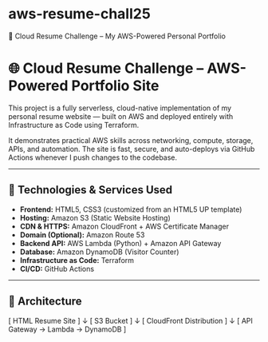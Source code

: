 # aws-resume-chall25
🌟 Cloud Resume Challenge – My AWS-Powered Personal Portfolio
# 🌐 Cloud Resume Challenge – AWS-Powered Portfolio Site

This project is a fully serverless, cloud-native implementation of my personal resume website — built on AWS and deployed entirely with Infrastructure as Code using Terraform.

It demonstrates practical AWS skills across networking, compute, storage, APIs, and automation. The site is fast, secure, and auto-deploys via GitHub Actions whenever I push changes to the codebase.

---

## 🔧 Technologies & Services Used

- **Frontend:** HTML5, CSS3 (customized from an HTML5 UP template)
- **Hosting:** Amazon S3 (Static Website Hosting)
- **CDN & HTTPS:** Amazon CloudFront + AWS Certificate Manager
- **Domain (Optional):** Amazon Route 53
- **Backend API:** AWS Lambda (Python) + Amazon API Gateway
- **Database:** Amazon DynamoDB (Visitor Counter)
- **Infrastructure as Code:** Terraform
- **CI/CD:** GitHub Actions

---

## 📐 Architecture

[ HTML Resume Site ]
        ↓
    [ S3 Bucket ]
        ↓
[ CloudFront Distribution ]
        ↓
[ API Gateway → Lambda → DynamoDB ]
